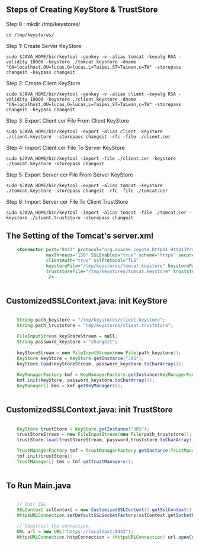 Steps of Creating KeyStore & TrustStore
----------------------------
Step 0 :
	mkdir /tmp/keystores/

	cd /tmp/keystores/

Step 1: Create Server KeyStore

	sudo $JAVA_HOME/bin/keytool -genkey -v -alias tomcat -keyalg RSA -validity 10000 -keystore ./tomcat.keystore -dname "CN=localhost,OU=lucas,O=lucas,L=Taipei,ST=Taiwan,c=TW" -storepass changeit -keypass changeit

Step 2: Create Client KeyStore

	sudo $JAVA_HOME/bin/keytool -genkey -v -alias client -keyalg RSA -validity 10000 -keystore ./client.keystore -dname "CN=localhost,OU=lucas,O=lucas,L=Taipei,ST=Taiwan,c=TW" -storepass changeit -keypass changeit

Step 3: Export Client cer File From Client KeyStore 

	sudo $JAVA_HOME/bin/keytool -export -alias client -keystore ./client.keystore  -storepass changeit -rfc -file ./client.cer

Step 4: Import Client cer File To Server KeyStore 

	sudo $JAVA_HOME/bin/keytool -import -file ./client.cer -keystore ./tomcat.keystore -storepass changeit

Step 5: Export Server cer File From Server KeyStore 

	sudo $JAVA_HOME/bin/keytool -export -alias tomcat -keystore ./tomcat.keystore -storepass changeit -rfc -file ./tomcat.cer

Step 6: Import Server cer File To Client TrustStore 

	sudo $JAVA_HOME/bin/keytool -import -alias tomcat -file ./tomcat.cer -keystore ./client.truststore -storepass changeit




The Setting of the Tomcat's server.xml
----------------------------
``` XML
	<Connector port="8443" protocol="org.apache.coyote.http11.Http11Protocol"
    		   maxThreads="150" SSLEnabled="true" scheme="https" secure="true"
               clientAuth="true" sslProtocol="TLS" 
               keystoreFile="/tmp/keystores/tomcat.keystore" keystorePass="changeit"
               truststoreFile="/tmp/keystores/tomcat.keystore" truststorePass="changeit"
                />
    
```


CustomizedSSLContext.java: init KeyStore
----------------------------
``` JAVA
	
	String path_keystore = "/tmp/keystores/client.keystore";
	String path_truststore = "tmp/keystores/client.truststore";

	FileInputStream keyStoreStream = null;
	String password_keystore = "changeit";
	
	keyStoreStream = new FileInputStream(new File(path_keystore));
	KeyStore keyStore = KeyStore.getInstance("JKS");
	keyStore.load(keyStoreStream, password_keystore.toCharArray());
	
	KeyManagerFactory kmf = KeyManagerFactory.getInstance(KeyManagerFactory.getDefaultAlgorithm());
	kmf.init(keyStore, password_keystore.toCharArray());
	KeyManager[] kms = kmf.getKeyManagers();
    
```


CustomizedSSLContext.java: init TrustStore
----------------------------
``` JAVA
	
	KeyStore trustStore = KeyStore.getInstance("JKS");
	trustStoreStream = new FileInputStream(new File(path_truststore));
	trustStore.load(trustStoreStream, password_truststore.toCharArray());

	TrustManagerFactory tmf = TrustManagerFactory.getInstance(TrustManagerFactory.getDefaultAlgorithm());
	tmf.init(trustStore);
	TrustManager[] tms = tmf.getTrustManagers();
	
```

To Run Main.java
----------------------------
``` JAVA

	// Init SSL
	SSLContext sslContext = new CustomizedSSLContext().getSslContext() ;
	HttpsURLConnection.setDefaultSSLSocketFactory(sslContext.getSocketFactory());

	// Construct the connection.
	URL url = new URL("https://localhost:8443");
	HttpsURLConnection httpConnection = (HttpsURLConnection) url.openConnection();
	
```
